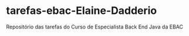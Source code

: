 # tarefas-ebac-Elaine-Dadderio
Repositório das tarefas do Curso de Especialista Back End Java da EBAC
